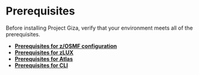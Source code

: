 # Prerequisites

Before installing Project Giza, verify that your environment meets all of the prerequisites.

-   **[Prerequisites for z/OSMF configuration](../topics/prezosmf.md)**  
-   **[Prerequisites for zLUX](../topics/premvd.md)**  
-   **[Prerequisites for Atlas](../topics/preatlas.md)**  
-   **[Prerequisites for CLI](../topics/precli.md)**  
